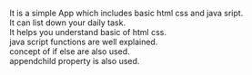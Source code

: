 It is a simple App which includes basic html css and java sript.<br/>
It can list down your daily task.<br/>
It helps you understand basic of html css.<br/>
java script functions are well explained.<br/>
concept of if else are also used.<br/>
appendchild property is also used.
